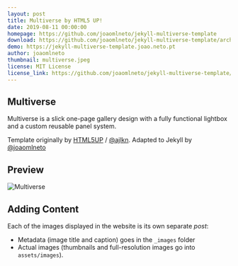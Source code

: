 ```yaml
---
layout: post
title: Multiverse by HTML5 UP!
date: 2019-08-11 00:00:00
homepage: https://github.com/joaomlneto/jekyll-multiverse-template
download: https://github.com/joaomlneto/jekyll-multiverse-template/archive/master.zip
demo: https://jekyll-multiverse-template.joao.neto.pt
author: joaomlneto
thumbnail: multiverse.jpeg
license: MIT License
license_link: https://github.com/joaomlneto/jekyll-multiverse-template/blob/master/LICENSE
---
```


## Multiverse
Multiverse is a slick one-page gallery design with a fully functional lightbox and a custom reusable panel system.

Template originally by [HTML5UP](https://html5up.net) / [@ajlkn](https://github.com/ajlkn). Adapted to Jekyll by [@joaomlneto](https://joao.neto.pt)

## Preview
![Multiverse](multiverse.jpeg)

## Adding Content
Each of the images displayed in the website is its own separate *post*:
- Metadata (image title and caption) goes in the `_images` folder
- Actual images (thumbnails and full-resolution images go into `assets/images`).
